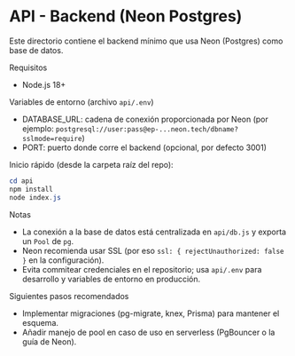 # API - Backend (Neon Postgres)

Este directorio contiene el backend mínimo que usa Neon (Postgres) como base de datos.

Requisitos
- Node.js 18+

Variables de entorno (archivo `api/.env`)
- DATABASE_URL: cadena de conexión proporcionada por Neon (por ejemplo: `postgresql://user:pass@ep-...neon.tech/dbname?sslmode=require`)
- PORT: puerto donde corre el backend (opcional, por defecto 3001)

Inicio rápido (desde la carpeta raíz del repo):

```powershell
cd api
npm install
node index.js
```

Notas
- La conexión a la base de datos está centralizada en `api/db.js` y exporta un `Pool` de `pg`.
- Neon recomienda usar SSL (por eso `ssl: { rejectUnauthorized: false }` en la configuración).
- Evita commitear credenciales en el repositorio; usa `api/.env` para desarrollo y variables de entorno en producción.

Siguientes pasos recomendados
- Implementar migraciones (pg-migrate, knex, Prisma) para mantener el esquema.
- Añadir manejo de pool en caso de uso en serverless (PgBouncer o la guía de Neon).
